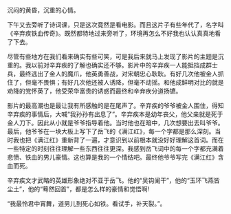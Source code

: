 <p>沉闷的黄昏，沉重的心情。</p><p>下午又去旁听了诗词课，只是这次竟然是看电影。而且这片子有些年代了，名字叫《辛弃疾铁血传奇》。既然都特地过来旁听了，环境再怎么不好我也认认真真地看了下去。</p><p>尽管有些地方在我们看来确实有些可笑，可是我后来就马上发现了影片的主题是沉重的。我以前对辛弃疾的了解也确实还不够。影片中的辛弃疾一人能抵挡成群士兵，最终逃出了金人的魔爪，他英勇善战，对宋朝忠心耿耿。有好几次他被金人抓住了，但毫不畏惧；有好几次他还被人诱降，但毫不动摇。和他成鲜明对比的就是劝降的党怀英了，他受荣华富贵的诱惑而最终和辛弃疾分道扬镳。</p><p>影片的最高潮也是最让我有所感触的是在尾声了。辛弃疾的爷爷被金人围住，得知辛弃疾的事情后，大喊“我孙孙有出息了”。辛弃疾本是幼年丧父，他父亲就是死于金人刀下。因此从小就是爷爷指导着他。当时他也在暗中，几次想要出去叫爷爷。最后，他爷爷在一块大板上写下了岳飞的《满江红》，每一个字都是那么深刻。当时我也把《满江红》重新背了一遍，才意识到以前根本就没好好理解这首词。而在一些特定的时刻往往理解一些东西往往更深。我感到岳飞词中的每一个字都充满着悲愤、铁血的男儿豪情。这也算是我的一个情结吧。最终他爷爷写完《满江红》含血而死。</p><p>辛弃疾文才武略的英雄形象绝对不亚于岳飞。他的“吴钩阑干”，他的“玉环飞燕皆尘土”，他的“蓦然回首”，都是怎么样的豪情和觉悟啊!</p><p>“我最怜君中宵舞，道男儿到死心如铁。看试手，补天裂。”。</p>